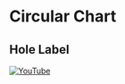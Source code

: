# Circular Chart
## Hole Label



[![YouTube](https://img.youtube.com/vi/Oze0_20R-4g/0.jpg)](https://youtu.be/Oze0_20R-4g "Circular Chart [ Hole Label ] Useful Widget in Flutter")
